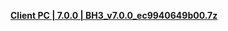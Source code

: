 **[ Client PC | 7.0.0 | BH3_v7.0.0_ec9940649b00.7z ](https://bundle.bh3.com/ptpublic/rel/20230925103219_8WqdhyRJLpCQJNBY/PC/BH3_v7.0.0_ec9940649b00.7z)**
